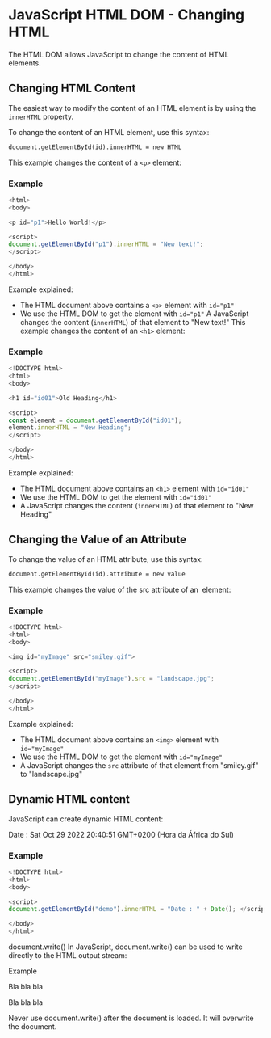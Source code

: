 # JavaScript HTML DOM - Changing HTML
The HTML DOM allows JavaScript to change the content of HTML elements.

## Changing HTML Content
The easiest way to modify the content of an HTML element is by using the `innerHTML` property.

To change the content of an HTML element, use this syntax:

```html
document.getElementById(id).innerHTML = new HTML
```

This example changes the content of a `<p>` element:

### Example
```js
<html>
<body>

<p id="p1">Hello World!</p>

<script>
document.getElementById("p1").innerHTML = "New text!";
</script>

</body>
</html>
```


Example explained:

* The HTML document above contains a `<p>` element with `id="p1"`
* We use the HTML DOM to get the element with `id="p1"`
A JavaScript changes the content (`innerHTML`) of that element to "New text!"
This example changes the content of an `<h1>` element:


### Example
```js
<!DOCTYPE html>
<html>
<body>

<h1 id="id01">Old Heading</h1>

<script>
const element = document.getElementById("id01");
element.innerHTML = "New Heading";
</script>

</body>
</html>
```


Example explained:

* The HTML document above contains an `<h1>` element with `id="id01"`
* We use the HTML DOM to get the element with `id="id01"`
* A JavaScript changes the content (`innerHTML`) of that element to "New Heading"


## Changing the Value of an Attribute
To change the value of an HTML attribute, use this syntax:

```html
document.getElementById(id).attribute = new value
```

This example changes the value of the src attribute of an <img> element:

### Example
```js
<!DOCTYPE html>
<html>
<body>

<img id="myImage" src="smiley.gif">

<script>
document.getElementById("myImage").src = "landscape.jpg";
</script>

</body>
</html>
```


Example explained:

* The HTML document above contains an `<img>` element with `id="myImage"`
* We use the HTML DOM to get the element with `id="myImage"`
* A JavaScript changes the `src` attribute of that element from "smiley.gif" to "landscape.jpg"


## Dynamic HTML content
JavaScript can create dynamic HTML content:

Date : Sat Oct 29 2022 20:40:51 GMT+0200 (Hora da África do Sul)

### Example
```js
<!DOCTYPE html>
<html>
<body>

<script>
document.getElementById("demo").innerHTML = "Date : " + Date(); </script>

</body>
</html>
```


document.write()
In JavaScript, document.write() can be used to write directly to the HTML output stream:

Example
<!DOCTYPE html>
<html>
<body>

<p>Bla bla bla</p>

<script>
document.write(Date());
</script>

<p>Bla bla bla</p>

</body>
</html>
Never use document.write() after the document is loaded. It will overwrite the document.

